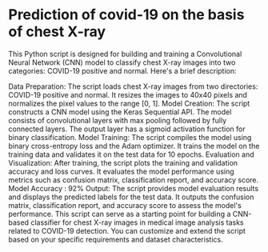 # Prediction of covid-19 on the basis of chest X-ray
This Python script is designed for building and training a Convolutional Neural Network (CNN) model to classify chest X-ray images into two categories:
COVID-19 positive and normal. Here's a brief description:

Data Preparation:
The script loads chest X-ray images from two directories: COVID-19 positive and normal.
It resizes the images to 40x40 pixels and normalizes the pixel values to the range [0, 1].
Model Creation:
The script constructs a CNN model using the Keras Sequential API.
The model consists of convolutional layers with max pooling followed by fully connected layers.
The output layer has a sigmoid activation function for binary classification.
Model Training:
The script compiles the model using binary cross-entropy loss and the Adam optimizer.
It trains the model on the training data and validates it on the test data for 10 epochs.
Evaluation and Visualization:
After training, the script plots the training and validation accuracy and loss curves.
It evaluates the model performance using metrics such as confusion matrix, classification report, and accuracy score.
Model Accuracy : 92%
Output:
The script provides model evaluation results and displays the predicted labels for the test data.
It outputs the confusion matrix, classification report, and accuracy score to assess the model's performance.
This script can serve as a starting point for building a CNN-based classifier for chest X-ray images in medical image analysis tasks related to COVID-19 detection. 
You can customize and extend the script based on your specific requirements and dataset characteristics.

